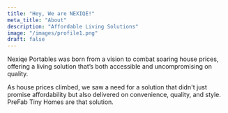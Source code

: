 ```yaml
---
title: "Hey, We are NEXIQE!"
meta_title: "About"
description: "Affordable Living Solutions"
image: "/images/profile1.png"
draft: false
---
```

Nexiqe Portables was born from a vision to combat soaring house prices, offering a living solution that’s both accessible and uncompromising on quality.

As house prices climbed, we saw a need for a solution that didn't just promise affordability but also delivered on convenience, quality, and style. PreFab Tiny Homes are that solution.
